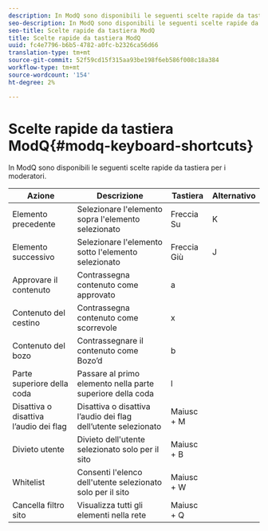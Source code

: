 ```yaml
---
description: In ModQ sono disponibili le seguenti scelte rapide da tastiera per i moderatori.
seo-description: In ModQ sono disponibili le seguenti scelte rapide da tastiera per i moderatori.
seo-title: Scelte rapide da tastiera ModQ
title: Scelte rapide da tastiera ModQ
uuid: fc4e7796-b6b5-4782-a0fc-b2326ca56d66
translation-type: tm+mt
source-git-commit: 52f59cd15f315aa93be198f6eb586f008c18a384
workflow-type: tm+mt
source-wordcount: '154'
ht-degree: 2%

---
```



# Scelte rapide da tastiera ModQ{#modq-keyboard-shortcuts}

In ModQ sono disponibili le seguenti scelte rapide da tastiera per i moderatori.

| Azione | Descrizione | Tastiera | Alternativo |
|---|---|---|---|
| Elemento precedente | Selezionare l&#39;elemento sopra l&#39;elemento selezionato | Freccia Su | K |
| Elemento successivo | Selezionare l&#39;elemento sotto l&#39;elemento selezionato | Freccia Giù | J |
| Approvare il contenuto | Contrassegna contenuto come approvato | a |  |
| Contenuto del cestino | Contrassegna contenuto come scorrevole | x |  |
| Contenuto del bozo | Contrassegnare il contenuto come Bozo’d | b |  |
| Parte superiore della coda | Passare al primo elemento nella parte superiore della coda | l |  |
| Disattiva o disattiva l’audio dei flag | Disattiva o disattiva l’audio dei flag dell’utente selezionato | Maiusc + M |  |
| Divieto utente | Divieto dell&#39;utente selezionato solo per il sito | Maiusc + B |  |
| Whitelist | Consenti l&#39;elenco dell&#39;utente selezionato solo per il sito | Maiusc + W |  |
| Cancella filtro sito | Visualizza tutti gli elementi nella rete | Maiusc + Q |  |

